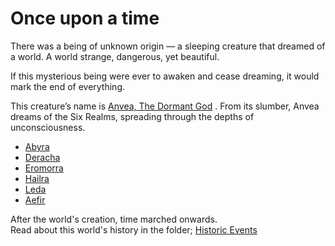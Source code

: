 # Once upon a time

There was a being of unknown origin — a sleeping creature that dreamed of a world.
A world strange, dangerous, yet beautiful.

If this mysterious being were ever to awaken and cease dreaming, it would mark the end of everything.

This creature’s name is [Anvea, The Dormant God](Gods/Wondrous%20Gods/Anvea%2C%20The%20Dormant%20God.md)
.
From its slumber, Anvea dreams of the Six Realms, spreading through the depths of unconsciousness.

- [Abyra](Realms/Abyra.md)
- [Deracha](Realms/Deracha.md)
- [Eromorra](Realms/Eromorra.md)
- [Hailra](Realms/Hailra.md)
- [Leda](Realms/Leda.md)
- [Aefir](Realms/Aefir.md)


After the world's creation, time marched onwards. \
Read about this world's history in the folder; [Historic Events](Historic%20Events)